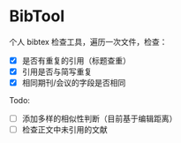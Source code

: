 # BibTool

个人 bibtex 检查工具，遍历一次文件，检查：
- [x] 是否有重复的引用（标题查重）
- [x] 引用是否与简写重复
- [x] 相同期刊/会议的字段是否相同

Todo:
- [ ] 添加多样的相似性判断（目前基于编辑距离）
- [ ] 检查正文中未引用的文献
